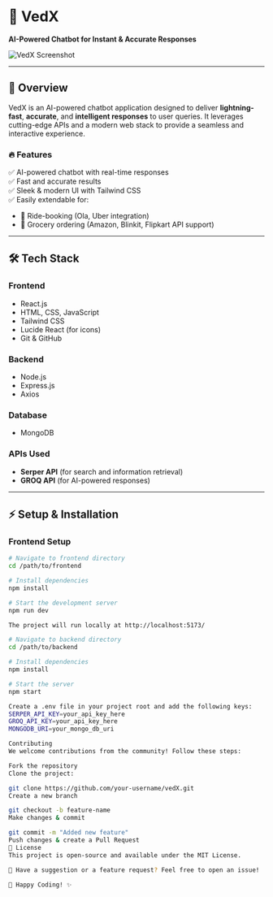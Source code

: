 # 🧠 VedX  
**AI-Powered Chatbot for Instant & Accurate Responses**  

![VedX Screenshot](your-image-link-here)  

---

## 🚀 Overview  
VedX is an AI-powered chatbot application designed to deliver **lightning-fast**, **accurate**, and **intelligent responses** to user queries. It leverages cutting-edge APIs and a modern web stack to provide a seamless and interactive experience.  

### 🔥 Features  
✅ AI-powered chatbot with real-time responses  
✅ Fast and accurate results  
✅ Sleek & modern UI with Tailwind CSS  
✅ Easily extendable for:  
   - 🚕 Ride-booking (Ola, Uber integration)  
   - 🛒 Grocery ordering (Amazon, Blinkit, Flipkart API support)  

---

## 🛠️ Tech Stack  

### **Frontend**  
- React.js  
- HTML, CSS, JavaScript  
- Tailwind CSS  
- Lucide React (for icons)  
- Git & GitHub  

### **Backend**  
- Node.js  
- Express.js  
- Axios  

### **Database**  
- MongoDB  

### **APIs Used**  
- **Serper API** (for search and information retrieval)  
- **GROQ API** (for AI-powered responses)  

---

## ⚡ Setup & Installation  

### **Frontend Setup**  
```bash
# Navigate to frontend directory
cd /path/to/frontend

# Install dependencies
npm install  

# Start the development server
npm run dev  

The project will run locally at http://localhost:5173/

# Navigate to backend directory
cd /path/to/backend  

# Install dependencies
npm install  

# Start the server
npm start  

Create a .env file in your project root and add the following keys:
SERPER_API_KEY=your_api_key_here  
GROQ_API_KEY=your_api_key_here  
MONGODB_URI=your_mongo_db_uri  

Contributing
We welcome contributions from the community! Follow these steps:

Fork the repository
Clone the project:

git clone https://github.com/your-username/vedX.git
Create a new branch

git checkout -b feature-name
Make changes & commit

git commit -m "Added new feature"
Push changes & create a Pull Request
📄 License
This project is open-source and available under the MIT License.

📩 Have a suggestion or a feature request? Feel free to open an issue!

🚀 Happy Coding! ✨